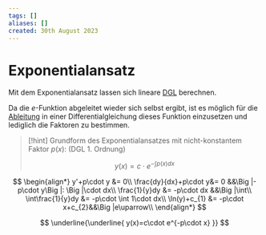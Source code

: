 ```yaml
---
tags: []
aliases: []
created: 30th August 2023
---
```


# Exponentialansatz

Mit dem Exponentialansatz lassen sich lineare [DGL](../{MOC}%20DGL.md) berechnen.

Da die $e$-Funktion abgeleitet wieder sich selbst ergibt, ist es möglich für die [Ableitung](../Analysis/Differenzialrechnung.md) in einer Differentialgleichung dieses Funktion einzusetzen und lediglich die Faktoren zu bestimmen.  

> [!hint] Grundform des Exponentialansatzes mit nicht-konstantem Faktor $p(x)$: (DGL 1. Ordnung)
>
> $$y(x)=c\cdot e^{-\int p(x)dx}$$

$$
\begin{align*}
	y'+p\cdot y &= 0\\
	\frac{dy}{dx}+p\cdot y&= 0 &&\Big |-p\cdot y\Big |: \Big |\cdot dx\\
	\frac{1}{y}dy &= -p\cdot dx &&\Big |\int\\
	\int\frac{1}{y}dy &= -p\cdot \int 1\cdot dx\\
	\ln(y)+c_{1} &= -p\cdot x+c_{2}&&\Big |e\uparrow\\
\end{align*}
$$

$$
\underline{\underline{
	y(x)=c\cdot e^{-p\cdot x}
}}
$$